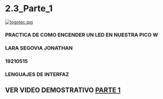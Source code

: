 # 2.3_Parte_1
[![logotec.jpg](https://i.postimg.cc/7LKVn79K/logotec.jpg)](https://postimg.cc/VSbnYJ3t)

### PRACTICA DE COMO ENCENDER UN LED EN NUESTRA PICO W
### LARA SEGOVIA JONATHAN
### 19210515
### LENGUAJES DE INTERFAZ
## **VER VIDEO DEMOSTRATIVO** [PARTE 1](https://www.loom.com/share/8392126138d944b0be68b6dab2847149)
